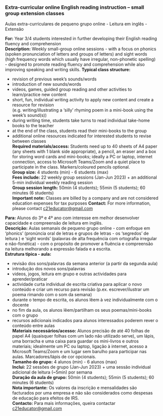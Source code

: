 ### Extra-curricular online English reading instruction – small group extension classes
Aulas extra-curriculares de pequeno grupo online - Leitura em inglês - Extensão

**For:** Year 3/4 students interested in further developing their English reading fluency and comprehension  
**Description:** Weekly small-group online sessions - with a focus on phonics (spoken pronunciation of letters and groups of letters) and sight words (high frequency words which usually have irregular, non-phonetic spelling) - designed to promote reading fluency and comprehension while also improving speaking and writing skills.
**Typical class structure:** 
* revision of previous week’s sounds/words  
* introduction of new sounds/words  
* videos, games, guided group reading and other activities to learn/practice new content  
* short, fun, individual writing activity to apply new content and create a resource for revision   
(e.g. writing/illustrating a ‘silly’ rhyming poem in a mini-book using the week’s sound(s))  
* during writing time, students take turns to read individual take-home books to the teacher  
* at the end of the class, students read their mini-books to the group  
* additional online resources indicated for interested students to revise between classes  
**Required materials/access:** Students need up to 40 sheets of A4 paper (any sheets with 1 blank side appropriate), a pencil, an eraser and a box for storing word cards and mini-books; ideally a PC or laptop, internet connection, access to Microsoft Teams/Zoom and a quiet place to participate in the class. Markers/coloured pencils optional.  
**Group size:** 4 students (min) - 6 students (max)  
**Fees include:** 22 weekly group sessions (Jan-Jun 2023) + an additional 5-min individual weekly reading session  
**Group session length:** 50min (4 students); 55min (5 students); 60 minutes (6 students)  
**Important note:** Classes are billed by a company and are not considered education expenses for tax purposes
**Contact:** For more information, please contact c21educator@gmail.com  

**Para:** Alunos do 3º e 4º ano com interesse em melhor desenvolver capacidade e compreensão de leitura em inglês.  
**Descrição:** Aulas semanais de pequeno grupo online - com enfoque em ‘phonics’ (pronúncia oral de letras e grupos de letras - os ‘segredos’ de leitura ) e ‘sight words’ (palavras de alta frequência com ortografia irregular e não-fonética) - com o propósito de promover a fluência e compreensão na leitura melhorando a expressão falada e a escrita.  
**Estrutura típica - aula:**  
* revisão dos sons/palavras da semana anterior (a partir da segunda aula)  
* introdução dos novos sons/palavras  
* videos, jogos, leitura em grupo e outras actividades para aprender/praticar  
* actividade curta individual de escrita criativa para aplicar o novo conteúdo e criar um recurso para revisão (p.ex. escrever/ilustrar um poema rimando com o som da semana)  
* durante o tempo de escrita, os alunos lêem à vez individualmente com o docente 
* no fim da aula, os alunos lêem/partilham os seus poemas/mini-books com o grupo  
* recursos adicionais indicados para alunos interessados poderem rever o conteúdo entre aulas  
**Materiais necessários/acesso:** Alunos precisão de até 40 folhas de papel A4 (quaisquer folhas com um lado não utilizado serve), um lápis, uma borracha e uma caixa para guardar os mini-livros e outros materiais; idealmente um PC ou laptop, ligação à internet, acesso a Microsoft Teams/Zoom e um lugar sem barulho para participar nas aulas. Marcadores/lápis de cor opcionais.  
**Tamanho do grupo:** 4 alunos (min) - 6 alunos (max)  
**Inclui:** 22 sessões de grupo (Jan-Jun 2023) + uma sessão individual adicional de leitura (~5min) por semana  
**Duração da aula de grupo:** 50min (4 students); 55min (5 students); 60 minutes (6 students)  
**Nota importante:** Os valores da inscrição e mensalidades são facturados por uma empresa e não são considerados como despesas de educação para efeitos de IRS.  
**Contacto:** Para mais informações, queira contactar c21educator@gmail.com  
